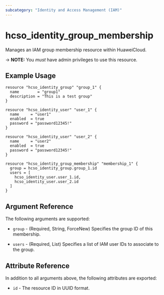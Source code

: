 ```yaml
---
subcategory: "Identity and Access Management (IAM)"
---
```


# hcso_identity_group_membership

Manages an IAM group membership resource within HuaweiCloud.

-> **NOTE:** You *must* have admin privileges to use this resource.

## Example Usage

```hcl
resource "hcso_identity_group" "group_1" {
  name        = "group1"
  description = "This is a test group"
}

resource "hcso_identity_user" "user_1" {
  name     = "user1"
  enabled  = true
  password = "password12345!"
}

resource "hcso_identity_user" "user_2" {
  name     = "user2"
  enabled  = true
  password = "password12345!"
}

resource "hcso_identity_group_membership" "membership_1" {
  group = hcso_identity_group.group_1.id
  users = [
    hcso_identity_user.user_1.id,
    hcso_identity_user.user_2.id
  ]
}
```

## Argument Reference

The following arguments are supported:

* `group` - (Required, String, ForceNew) Specifies the group ID of this membership.

* `users` - (Required, List) Specifies a list of IAM user IDs to associate to the group.

## Attribute Reference

In addition to all arguments above, the following attributes are exported:

* `id` - The resource ID in UUID format.
